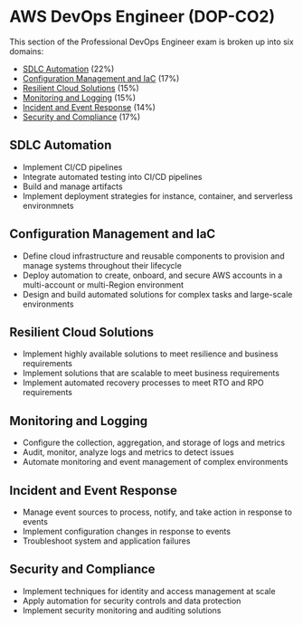 # AWS DevOps Engineer (DOP-CO2)
This section of the Professional DevOps Engineer exam is broken up into six domains:
- [SDLC Automation](https://github.com/nicoxmcd/AWS/blob/main/Paths/AWSDevOpsEngineer/SDLC.md) (22%)
- [Configuration Management and IaC](https://github.com/nicoxmcd/AWS/blob/main/Paths/AWSDevOpsEngineer/IaC.md) (17%)
- [Resilient Cloud Solutions](https://github.com/nicoxmcd/AWS/blob/main/Paths/AWSDevOpsEngineer/Solutions.md) (15%)
- [Monitoring and Logging](https://github.com/nicoxmcd/AWS/blob/main/Paths/AWSDevOpsEngineer/Monitoring.md) (15%)
- [Incident and Event Response](https://github.com/nicoxmcd/AWS/blob/main/Paths/AWSDevOpsEngineer/Response.md) (14%)
- [Security and Compliance](https://github.com/nicoxmcd/AWS/blob/main/Paths/AWSDevOpsEngineer/Compliance.md) (17%)

## SDLC Automation
- Implement CI/CD pipelines
- Integrate automated testing into CI/CD pipelines
- Build and manage artifacts
- Implement deployment strategies for instance, container, and serverless environmnets

## Configuration Management and IaC
- Define cloud infrastructure and reusable components to provision and manage systems throughout their lifecycle
- Deploy automation to create, onboard, and secure AWS accounts in a multi-account or multi-Region environment
- Design and build automated solutions for complex tasks and large-scale environments

## Resilient Cloud Solutions
- Implement highly available solutions to meet resilience and business requirements
- Implement solutions that are scalable to meet business requirements
- Implement automated recovery processes to meet RTO and RPO requirements

## Monitoring and Logging
- Configure the collection, aggregation, and storage of logs and metrics
- Audit, monitor, analyze logs and metrics to detect issues 
- Automate monitoring and event management of complex environments

## Incident and Event Response
- Manage event sources to process, notify, and take action in response to events 
- Implement configuration changes in response to events
- Troubleshoot system and application failures

## Security and Compliance
- Implement techniques for identity and access management at scale
- Apply automation for security controls and data protection
- Implement security monitoring and auditing solutions